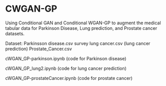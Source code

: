 # CWGAN-GP
Using Conditional GAN and Conditional WGAN-GP to augment the medical tabular data for Parkinson Disease, Lung prediction, and Prostate cancer datasets.

Dataset:
   Parkinsson disease.csv
   survey lung cancer.csv  (lung cancer prediction)
   Prostate_Cancer.csv
   
cWGAN_GP-parkinson.ipynb  (code for Parkinson disease)

cWGAN_GP_lung2.ipynb      (code for lung cancer prediction)

cWGAN_GP-prostateCancer.ipynb    (code for prostate cancer)

